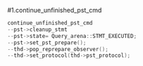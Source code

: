 #1.continue_unfinished_pst_cmd

```cpp
continue_unfinished_pst_cmd
--pst->cleanup_stmt
--pst->state= Query_arena::STMT_EXECUTED;
--pst->set_pst_prepare();
--thd->pop_reprepare_observer();
--thd->set_protocol(thd->pst_protocol);

```